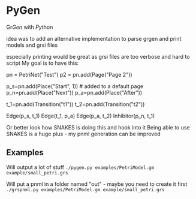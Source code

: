 # PyGen

Gr*Gen* with *Py*thon


idea was to add an alternative implementation to parse grgen and print models and grsi files

especially printing would be great as grsi files are too verbose and hard to script
My goal is to have this:

pn = PetriNet("Test")
p2 = pn.add(Page("Page 2"))

p_s=pn.add(Place("Start", 1)) # added to a default page
p_n=pn.add(Place("Next"))
p_a=pn.add(Place("After"))

t_1=pn.add(Transition("t1"))
t_2=pn.add(Transition("t2"))

Edge(p_s, t_1)
Edge(t_1, p_a)
Edge(p_a, t_2)
Inhibitor(p_n, t_1)


Or better look how SNAKES is doing this and hook into it
Being able to use SNAKES is a huge plus - my pnml generation can be improved


## Examples

Will output a lot of stuff
`./pygen.py examples/PetriModel.gm example/small_petri.grs`

Will put a pnml in a folder named "out" - maybe you need to create it first
`./grspnml.py examples/PetriModel.gm example/small_petri.grs`

